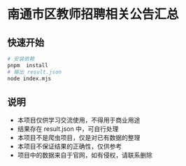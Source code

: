 # 南通市区教师招聘相关公告汇总

## 快速开始

```bash
# 安装依赖
pnpm  install
# 输出 result.json
node index.mjs
```

## 说明

- 本项目仅供学习交流使用，不得用于商业用途
- 结果存在 result.json 中，可自行处理
- 本项目不是爬虫项目，仅是对已有数据的整理
- 本项目不保证结果的正确性，仅供参考
- 项目中的数据来自于官网，如有侵权，请联系删除
